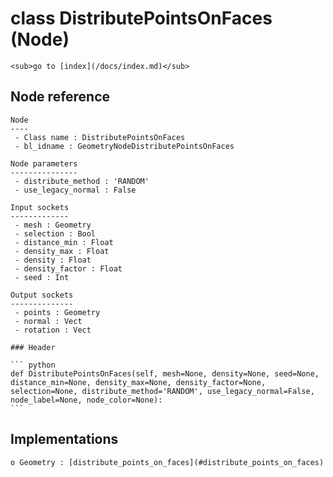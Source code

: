 # class DistributePointsOnFaces (Node)

    <sub>go to [index](/docs/index.md)</sub>
    
## Node reference

    Node
    ----
     - Class name : DistributePointsOnFaces
     - bl_idname : GeometryNodeDistributePointsOnFaces
    
    Node parameters
    ---------------
     - distribute_method : 'RANDOM'
     - use_legacy_normal : False
    
    Input sockets
    -------------
     - mesh : Geometry
     - selection : Bool
     - distance_min : Float
     - density_max : Float
     - density : Float
     - density_factor : Float
     - seed : Int
    
    Output sockets
    --------------
     - points : Geometry
     - normal : Vect
     - rotation : Vect
    
    ### Header

    ``` python
    def DistributePointsOnFaces(self, mesh=None, density=None, seed=None, distance_min=None, density_max=None, density_factor=None, selection=None, distribute_method='RANDOM', use_legacy_normal=False, node_label=None, node_color=None):
    ```
    
## Implementations

    o Geometry : [distribute_points_on_faces](#distribute_points_on_faces) 
    
    